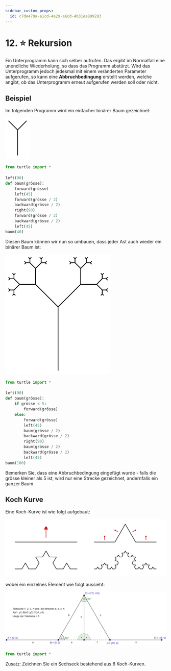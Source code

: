 ```yaml
---
sidebar_custom_props:
  id: c7de479a-a1cd-4a29-a6cd-4b31ea899283
---
```


# 12. ⭐ Rekursion

Ein Unterprogramm kann sich selber aufrufen. Das ergibt im Normalfall eine unendliche Wiederholung, so dass das Programm abstürzt. Wird das Unterprogramm jedoch jedesmal mit einem veränderten Parameter aufgerufen, so kann eine **Abbruchbedingung** erstellt werden, welche angibt, ob das Unterprogramm erneut aufgerufen werden soll oder nicht.

## Beispiel

Im folgenden Programm wird ein einfacher binärer Baum gezeichnet:

![](images/52-tree-n1.svg)

```py live_py slim
from turtle import *

left(90)
def baum(grösse):
    forward(grösse)
    left(45)
    forward(grösse / 2)
    backward(grösse / 2)
    right(90)
    forward(grösse / 2)
    backward(grösse / 2)
    left(45)
baum(40)
```

Diesen Baum können wir nun so umbauen, dass jeder Ast auch wieder ein binärer Baum ist:

![](images/52-tree-n2.svg)


```py live_py slim
from turtle import *

left(90)
def baum(grösse):
    if grösse < 5:
        forward(grösse)
    else:
        forward(grösse)
        left(45)
        baum(grösse / 2)
        backward(grösse / 2)
        right(90)
        baum(grösse / 2)
        backward(grösse / 2)
        left(45)
baum(100) 
```

Bemerken Sie, dass eine Abbruchbedingung eingefügt wurde - falls die grösse kleiner als 5 ist, wird nur eine Strecke gezeichnet, andernfalls ein ganzer Baum.

## Koch Kurve

Eine Koch-Kurve ist wie folgt aufgebaut:

![](images/52-koch.svg)

wobei ein einzelnes Element wie folgt aussieht:

![](images/52-koch-angles.jpg)

```py live_py title=koch.py id=16486559-3037-48b9-958f-96dc44c50173
from turtle import *


```

Zusatz: Zeichnen Sie ein Sechseck bestehend aus 6 Koch-Kurven.
